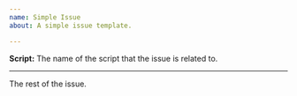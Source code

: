 ```yaml
---
name: Simple Issue
about: A simple issue template.

---
```


**Script:** The name of the script that the issue is related to.

---

The rest of the issue.

